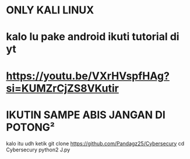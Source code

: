 # ONLY KALI LINUX 
# kalo lu pake android ikuti tutorial di yt 
# https://youtu.be/VXrHVspfHAg?si=KUMZrCjZS8VKutir
# IKUTIN SAMPE ABIS JANGAN DI POTONG²

kalo itu udh ketik 
git clone https://github.com/Pandagz25/Cybersecury 
cd Cybersecury 
python2 J.py
